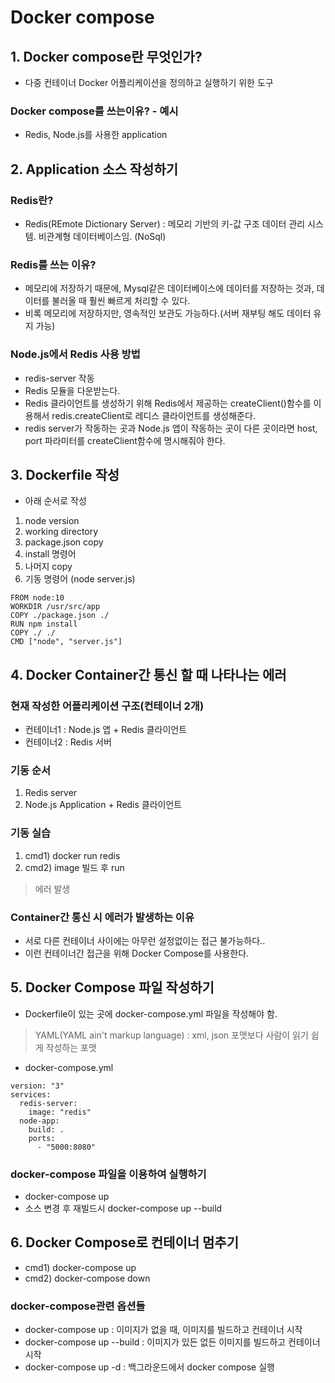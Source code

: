 # Docker compose

## 1. Docker compose란 무엇인가?
- 다중 컨테이너 Docker 어플리케이션을 정의하고 실행하기 위한 도구

### Docker compose를 쓰는이유? - 예시
- Redis, Node.js를 사용한 application

## 2. Application 소스 작성하기
### Redis란?
- Redis(REmote Dictionary Server) : 메모리 기반의 키-값 구조 데이터 관리 시스템. 비관계형 데이터베이스임. (NoSql)
### Redis를 쓰는 이유?
- 메모리에 저장하기 때문에, Mysql같은 데이터베이스에 데이터를 저장하는 것과, 데이터를 불러올 때 훨씬 빠르게 처리할 수 있다.
- 비록 메모리에 저장하지만, 영속적인 보관도 가능하다.(서버 재부팅 해도 데이터 유지 가능)

### Node.js에서 Redis 사용 방법
- redis-server 작동
- Redis 모듈을 다운받는다.
- Redis 클라이언트를 생성하기 위해 Redis에서 제공하는 createClient()함수를 이용해서 redis.createClient로 레디스 클라이언트를 생성해준다.
- redis server가 작동하는 곳과 Node.js 앱이 작동하는 곳이 다른 곳이라면 host, port 파라미터를 createClient함수에 명시해줘야 한다.

## 3. Dockerfile 작성
- 아래 순서로 작성
1. node version
2. working directory
3. package.json copy
4. install 명령어
5. 나머지 copy
6. 기동 명령어 (node server.js)
```
FROM node:10
WORKDIR /usr/src/app
COPY ./package.json ./
RUN npm install
COPY ./ ./
CMD ["node", "server.js"]
```

## 4. Docker Container간 통신 할 때 나타나는 에러
### 현재 작성한 어플리케이션 구조(컨테이너 2개)
- 컨테이너1 : Node.js 앱 + Redis 클라이언트
- 컨테이너2 : Redis 서버

### 기동 순서
1. Redis server
2. Node.js Application + Redis 클라이언트

### 기동 실습
1. cmd1) docker run redis
2. cmd2) image 빌드 후 run
> 에러 발생

### Container간 통신 시 에러가 발생하는 이유
- 서로 다른 컨테이너 사이에는 아무런 설정없이는 접근 불가능하다..
- 이런 컨테이너간 접근을 위해 Docker Compose를 사용한다.

## 5. Docker Compose 파일 작성하기
- Dockerfile이 있는 곳에 docker-compose.yml 파일을 작성해야 함.
> YAML(YAML ain't markup language) : xml, json 포맷보다 사람이 읽기 쉽게 작성하는 포맷
- docker-compose.yml
```
version: "3"
services:
  redis-server:
    image: "redis"
  node-app:
    build: .
    ports:
      - "5000:8080"
```
### docker-compose 파일을 이용하여 실행하기
- docker-compose up
- 소스 변경 후 재빌드시 docker-compose up --build


## 6. Docker Compose로 컨테이너 멈추기
- cmd1) docker-compose up
- cmd2) docker-compose down

### docker-compose관련 옵션들
- docker-compose up : 이미지가 없을 때, 이미지를 빌드하고 컨테이너 시작
- docker-compose up --build : 이미지가 있든 없든 이미지를 빌드하고 컨테이너 시작
- docker-compose up -d : 백그라운드에서 docker compose 실행





